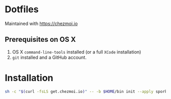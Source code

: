 # Dotfiles

Maintained with https://chezmoi.io

## Prerequisites on OS X

1. OS X `command-line-tools` installed (or a full `XCode` installation)
2. `git` installed and a GitHub account.

# Installation

```sh
sh -c "$(curl -fsLS get.chezmoi.io)" -- -b $HOME/bin init --apply sporkd
```
